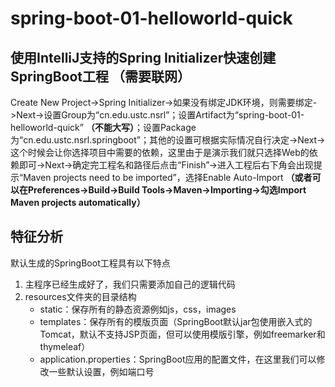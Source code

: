 # spring-boot-01-helloworld-quick
## 使用IntelliJ支持的Spring Initializer快速创建SpringBoot工程 __（需要联网）__
Create New Project->Spring Initializer->如果没有绑定JDK环境，则需要绑定->Next->设置Group为“cn.edu.ustc.nsrl”；设置Artifact为“spring-boot-01-helloworld-quick” __（不能大写）__；设置Package为“cn.edu.ustc.nsrl.springboot”；其他的设置可根据实际情况自行决定->Next->这个时候会让你选择项目中需要的依赖，这里由于是演示我们就只选择Web的依赖即可->Next->确定完工程名和路径后点击“Finish”->进入工程后右下角会出现提示“Maven projects need to be imported”，选择Enable Auto-Import __（或者可以在Preferences->Build->Build Tools->Maven->Importing->勾选Import Maven projects automatically）__
## 特征分析
默认生成的SpringBoot工程具有以下特点
1. 主程序已经生成好了，我们只需要添加自己的逻辑代码
2. resources文件夹的目录结构
    - static：保存所有的静态资源例如js，css，images
    - templates：保存所有的模版页面（SpringBoot默认jar包使用嵌入式的Tomcat，默认不支持JSP页面，但可以使用模版引擎，例如freemarker和thymeleaf）
    - application.properties：SpringBoot应用的配置文件，在这里我们可以修改一些默认设置，例如端口号
